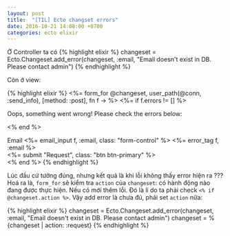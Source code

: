 ```yaml
---
layout: post
title:  "[TIL] Ecto changset errors"
date: 2016-10-21 14:08:00 +0700
categories: ecto elixir
---
```


Ở Controller ta có
{% highlight elixir %}
changeset = Ecto.Changeset.add_error(changeset, :email, "Email doesn't exist in DB. Please contact admin")
{% endhighlight %}

<!--description-->

Còn ở view:

{% highlight elixir %}
<%= form_for @changeset, user_path(@conn, :send_info), [method: :post], fn f -> %>
  <%= if f.errors != [] %>
    <div class="alert alert-danger">
      <p>Oops, something went wrong! Please check the errors below:</p>
    </div>
  <% end %>

  <div class="form-group">
    <label>Email</label>
    <%= email_input f, :email, class: "form-control" %>
    <%= error_tag f, :email %>
  </div>
  <div class="form-group">

  <div class="form-group">
    <%= submit "Request", class: "btn btn-primary" %>
  </div>
<% end %>
{% endhighlight %}

Lúc đầu cứ tưởng đúng, nhưng kết quả là khi lỗi không thấy error hiện ra ???
Hoá ra là, `form_for` sẽ kiểm tra `action` của `changeset`: có hành động nào đang được thực hiện.
Nếu có mới thêm lỗi. Đó là lí do ta phải check `<% if @changeset.action %>`. Vậy add error là chưa đủ, phải set `action` nữa:

{% highlight elixir %}
changeset = Ecto.Changeset.add_error(changeset, :email, "Email doesn't exist in DB. Please contact admin")
changeset = %{changeset | action: :request}
{% endhighlight %}
